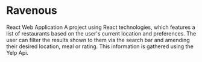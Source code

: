 # Ravenous
React Web Application 
A project using React technologies, which features a list of restaurants based on the user's current location and preferences. 
The user can filter the results shown to them via the search bar and amending their desired location, meal or rating. This information is gathered using the Yelp Api.
